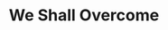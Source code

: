 ---
index: 3
layout: default
title: We Shall Overcome
event: Albany Movement
artist: Pete Seeger
genre: Folk
writer: Pete Seeger, Guy Carawan, Zilphia Horton, Frank Hamilton
producer: Harold Leventhal
album: We Shall Overcome
label: Columbia 
country: USA
language: English 
duration: '5:58' 
released: 1963
video: https://www.youtube.com/embed/M_Ld8JGv56E
award1: Grammy for Best Folk Recording by Pete Seeger, 1963
award2: Selected for preservation in the Library of Congress, with the National Recording Registry deeming the song "culturally, historically, or aesthetically important.", 2007
award3:
description: Pete Seeger first heard the song sung by Tobacco workers in the late 1940s.  Prior to the Albany movement, the song was commonly performed within the Southern white folk tradition. When the organisation was led by Bernice Johnson Reagon, black activists changed the structure and tempo of the song which turned it into a protest song sung at mass gatherings (Ward)
more-versions: https://secondhandsongs.com/performance/444349/versions#nav-entity
versions: |
    Guy Carawan (1961)<br> 
    Joan Baez (1963) <br>
    Mahalia Jackson (1963)
coverart: media/images/cover-art/weshallovercome_coverart.jpg
source1: Rosenthal,S., 2006., “We Shall Overcome”—Pete Seeger (1963), <em> National Library of Congress </3em>
source1-url: https://www.loc.gov/static/programs/national-recording-preservation-board/documents/WeShallOvercome.pdf 
source2: 'Seeger, P., 1997, Where Have All The Flowers Gone – A Musical Autobiography. Bethlehem, PA: Sing Out'
source2-url:
---